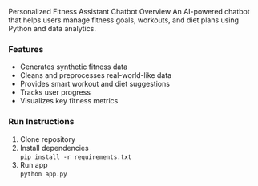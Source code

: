 Personalized Fitness Assistant Chatbot
Overview
An AI-powered chatbot that helps users manage fitness goals, workouts, and diet plans using Python and data analytics.

### Features
- Generates synthetic fitness data
- Cleans and preprocesses real-world-like data
- Provides smart workout and diet suggestions
- Tracks user progress
- Visualizes key fitness metrics

### Run Instructions
1. Clone repository  
2. Install dependencies  
   `pip install -r requirements.txt`  
3. Run app  
   `python app.py`
